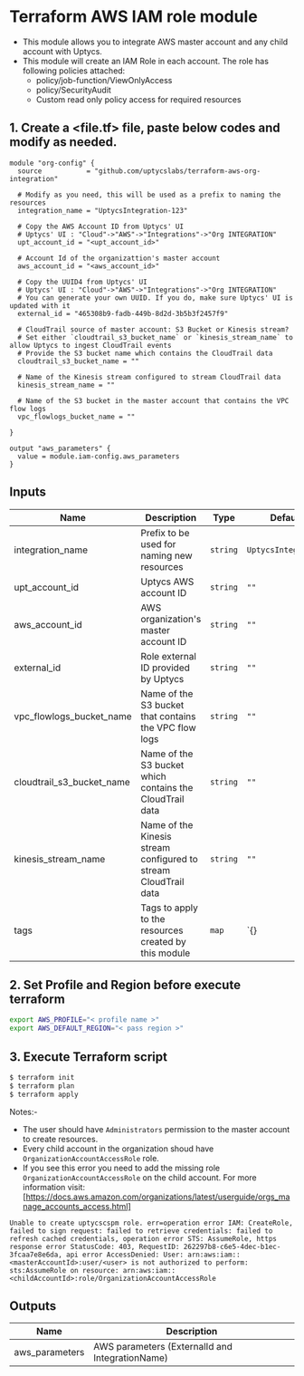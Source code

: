 # Terraform AWS IAM role module

- This module allows you to integrate AWS master account and any child account with Uptycs.
- This module will create an IAM Role in each account. The role has following policies attached:
  - policy/job-function/ViewOnlyAccess
  - policy/SecurityAudit
  - Custom read only policy access for required resources

## 1. Create a <file.tf> file, paste below codes and modify as needed.

```
module "org-config" {
  source           = "github.com/uptycslabs/terraform-aws-org-integration"

  # Modify as you need, this will be used as a prefix to naming the resources
  integration_name = "UptycsIntegration-123"

  # Copy the AWS Account ID from Uptycs' UI
  # Uptycs' UI : "Cloud"->"AWS"->"Integrations"->"Org INTEGRATION"
  upt_account_id = "<upt_account_id>"

  # Account Id of the organizattion's master account
  aws_account_id = "<aws_account_id>"

  # Copy the UUID4 from Uptycs' UI
  # Uptycs' UI : "Cloud"->"AWS"->"Integrations"->"Org INTEGRATION"
  # You can generate your own UUID. If you do, make sure Uptycs' UI is updated with it
  external_id = "465308b9-fadb-449b-8d2d-3b5b3f2457f9"

  # CloudTrail source of master account: S3 Bucket or Kinesis stream?
  # Set either `cloudtrail_s3_bucket_name` or `kinesis_stream_name` to allow Uptycs to ingest CloudTrail events
  # Provide the S3 bucket name which contains the CloudTrail data
  cloudtrail_s3_bucket_name = ""

  # Name of the Kinesis stream configured to stream CloudTrail data
  kinesis_stream_name = ""

  # Name of the S3 bucket in the master account that contains the VPC flow logs
  vpc_flowlogs_bucket_name = ""

}

output "aws_parameters" {
  value = module.iam-config.aws_parameters
}

```

## Inputs


| Name                      | Description                                                     | Type     | Default             | Required |
| --------------------------- | ----------------------------------------------------------------- | ---------- | --------------------- | ---------- |
| integration_name          | Prefix to be used for naming new resources                      | `string` | `UptycsIntegration` |          |
| upt_account_id            | Uptycs AWS account ID                                           | `string` | `""`                | Yes      |
| aws_account_id            | AWS organization's master account ID                            | `string` | `""`                | Yes      |
| external_id               | Role external ID provided by Uptycs                             | `string` | `""`                | Yes      |
| vpc_flowlogs_bucket_name  | Name of the S3 bucket that contains the VPC flow logs           | `string` | `""`                |          |
| cloudtrail_s3_bucket_name | Name of the S3 bucket which contains the CloudTrail data        | `string` | `""`                |          |
| kinesis_stream_name       | Name of the Kinesis stream configured to stream CloudTrail data | `string` | `""`                |          |
| tags                      | Tags to apply to the resources created by this module           | `map`    | `{}                 |          |

## 2. Set Profile and Region before execute terraform

```sh
export AWS_PROFILE="< profile name >"
export AWS_DEFAULT_REGION="< pass region >"
```

## 3. Execute Terraform script

```sh
$ terraform init
$ terraform plan
$ terraform apply
```

Notes:-

- The user should have `Administrators`  permission to the master account to create resources.
- Every child account in the organization shoud have `OrganizationAccountAccessRole` role.
- If you see this error you need to add the missing role `OrganizationAccountAccessRole` on the child account. For more information visit: [https://docs.aws.amazon.com/organizations/latest/userguide/orgs_manage_accounts_access.html]

```
Unable to create uptycscspm role. err=operation error IAM: CreateRole, failed to sign request: failed to retrieve credentials: failed to refresh cached credentials, operation error STS: AssumeRole, https response error StatusCode: 403, RequestID: 262297b8-c6e5-4dec-b1ec-3fcaa7e8e6da, api error AccessDenied: User: arn:aws:iam::<masterAccountId>:user/<user> is not authorized to perform: sts:AssumeRole on resource: arn:aws:iam::<childAccountId>:role/OrganizationAccountAccessRole
```
## Outputs


| Name           | Description                                     |
| ---------------- | ------------------------------------------------- |
| aws_parameters | AWS parameters (ExternalId and IntegrationName) |

##

